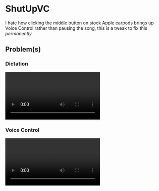 # ShutUpVC

I hate how clicking the middle button on stock Apple earpods brings up Voice Control rather than pausing the song, this is a tweak to fix this *permanently*

## Problem(s)

### Dictation

![Dictation Demo](http://repo.oskar.wirga.com/video/VoiceControl.mp4)

### Voice Control

![VC Demo](http://repo.oskar.wirga.com/video/VoiceControl.mp4)
